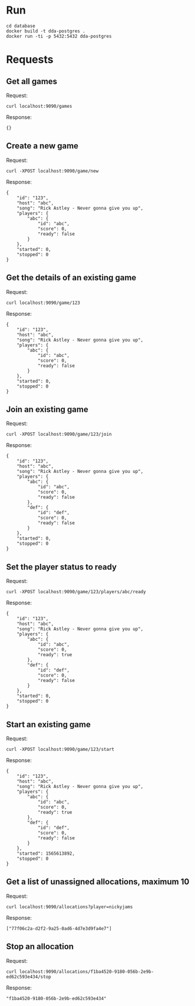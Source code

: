 # Run

```
cd database
docker build -t dda-postgres .
docker run -ti -p 5432:5432 dda-postgres
```

# Requests

## Get all games
Request:
```
curl localhost:9090/games
```
Response:
```
{}
```

## Create a new game
Request:
```
curl -XPOST localhost:9090/game/new
```
Response:
```
{
    "id": "123",
    "host": "abc",
    "song": "Rick Astley - Never gonna give you up",
    "players": {
        "abc": {
            "id": "abc",
            "score": 0,
            "ready": false
        }
    },
    "started": 0,
    "stopped": 0
}
```

## Get the details of an existing game
Request:
```
curl localhost:9090/game/123
```
Response:
```
{
    "id": "123",
    "host": "abc",
    "song": "Rick Astley - Never gonna give you up",
    "players": {
        "abc": {
            "id": "abc",
            "score": 0,
            "ready": false
        }
    },
    "started": 0,
    "stopped": 0
}
```

## Join an existing game
Request:
```
curl -XPOST localhost:9090/game/123/join
```
Response:
```
{
    "id": "123",
    "host": "abc",
    "song": "Rick Astley - Never gonna give you up",
    "players": {
        "abc": {
            "id": "abc",
            "score": 0,
            "ready": false
        },
        "def": {
            "id": "def",
            "score": 0,
            "ready": false
        }
    },
    "started": 0,
    "stopped": 0
}
```

## Set the player status to ready
Request:
```
curl -XPOST localhost:9090/game/123/players/abc/ready
```
Response:
```
{
    "id": "123",
    "host": "abc",
    "song": "Rick Astley - Never gonna give you up",
    "players": {
        "abc": {
            "id": "abc",
            "score": 0,
            "ready": true
        },
        "def": {
            "id": "def",
            "score": 0,
            "ready": false
        }
    },
    "started": 0,
    "stopped": 0
}
```

## Start an existing game
Request:
```
curl -XPOST localhost:9090/game/123/start
```
Response:
```
{
    "id": "123",
    "host": "abc",
    "song": "Rick Astley - Never gonna give you up",
    "players": {
        "abc": {
            "id": "abc",
            "score": 0,
            "ready": true
        },
        "def": {
            "id": "def",
            "score": 0,
            "ready": false
        }
    },
    "started": 1565613892,
    "stopped": 0
}
```

## Get a list of unassigned allocations, maximum 10
Request:
```
curl localhost:9090/allocations?player=nickyjams
```
Response:
```
["77f06c2a-d2f2-9a25-0ad6-4d7e3d9fa4e7"]
```

## Stop an allocation
Request:
```
curl localhost:9090/allocations/f1ba4520-9180-056b-2e9b-ed62c593e434/stop
```
Response:
```
"f1ba4520-9180-056b-2e9b-ed62c593e434"
```
